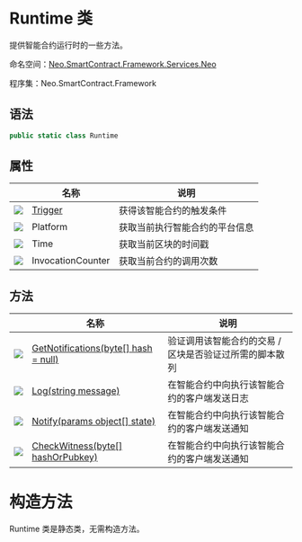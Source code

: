 # Runtime 类

提供智能合约运行时的一些方法。

命名空间：[Neo.SmartContract.Framework.Services.Neo](../neo.md)

程序集：Neo.SmartContract.Framework

## 语法

```c#
public static class Runtime
```

## 属性

|                                          | 名称                            | 说明                         |
| ---------------------------------------- | ----------------------------- | -------------------------- |
| ![](https://i-msdn.sec.s-msft.com/dynimg/IC74937.jpeg) | [Trigger](Runtime/Trigger.md) | 获得该智能合约的触发条件 |
| ![](https://i-msdn.sec.s-msft.com/dynimg/IC74937.jpeg) | Platform | 获取当前执行智能合约的平台信息 |
| ![](https://i-msdn.sec.s-msft.com/dynimg/IC74937.jpeg) | Time | 获取当前区块的时间戳 |
| ![](https://i-msdn.sec.s-msft.com/dynimg/IC74937.jpeg) | InvocationCounter | 获取当前合约的调用次数 |

## 方法

|                                          | 名称                                       | 说明                            |
| ---------------------------------------- | ---------------------------------------- | ----------------------------- |
| ![](https://i-msdn.sec.s-msft.com/dynimg/IC91302.jpeg) | [GetNotifications(byte\[\] hash = null)](Runtime/GetNotifications.md) | 验证调用该智能合约的交易 / 区块是否验证过所需的脚本散列 |
| ![](https://i-msdn.sec.s-msft.com/dynimg/IC91302.jpeg) | [Log(string message)](Runtime/Log.md)            | 在智能合约中向执行该智能合约的客户端发送日志        |
| ![](https://i-msdn.sec.s-msft.com/dynimg/IC91302.jpeg) | [Notify(params object\[\] state)](Runtime/Notify.md) | 在智能合约中向执行该智能合约的客户端发送通知        |
| ![](https://i-msdn.sec.s-msft.com/dynimg/IC91302.jpeg) | [CheckWitness(byte\[\] hashOrPubkey)](Runtime/CheckWitness.md) | 在智能合约中向执行该智能合约的客户端发送通知        |



# 构造方法

Runtime 类是静态类，无需构造方法。
